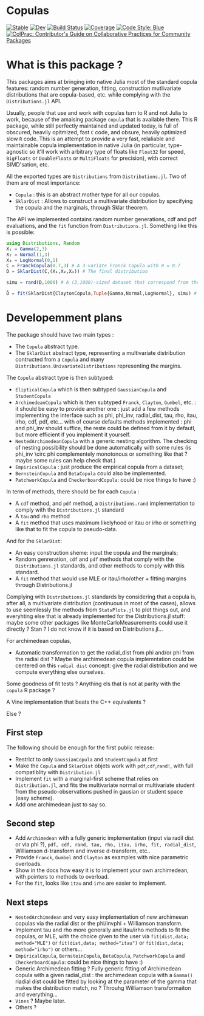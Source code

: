 # Copulas

[![Stable](https://img.shields.io/badge/docs-stable-blue.svg)](https://lrnv.github.io/Copulas.jl/stable)
[![Dev](https://img.shields.io/badge/docs-dev-blue.svg)](https://lrnv.github.io/Copulas.jl/dev)
[![Build Status](https://github.com/lrnv/Copulas.jl/actions/workflows/CI.yml/badge.svg?branch=main)](https://github.com/lrnv/Copulas.jl/actions/workflows/CI.yml?query=branch%3Amain)
[![Coverage](https://codecov.io/gh/lrnv/Copulas.jl/branch/main/graph/badge.svg)](https://codecov.io/gh/lrnv/Copulas.jl)
[![Code Style: Blue](https://img.shields.io/badge/code%20style-blue-4495d1.svg)](https://github.com/invenia/BlueStyle)
[![ColPrac: Contributor's Guide on Collaborative Practices for Community Packages](https://img.shields.io/badge/ColPrac-Contributor's%20Guide-blueviolet)](https://github.com/SciML/ColPrac)

# What is this package ? 

This packages aims at bringing into native Julia most of the standard copula features: random number generation, fitting, construction mutlivariate distributions that are copula-based, etc. while complying with the `Distributions.jl` API.

Usually, people that use and work with copulas turn to R and not Julia to work, because of the amaising package `copula` that is available there.
This R package, while still perfectly maintained and updated today, is full of obscured, heavily opitmized, fast `C` code, and obsure, heavily optimized slow `R` code. This is an attempt to provide a very fast, relaliable and maintainable copula implementation in native Julia (in particular, type-agnostic so it'll work with arbitrary type of floats like `Float32` for speed, `BigFloats` or `DoubleFloats` or `MultiFloats` for precision), with correct SIMD'sation, etc. 

All the exported types are `Distributions` from `Distributions.jl`. Two of them are of most importance: 

- `Copula` : this is an abstract mother type for all our copulas. 
- `SklarDist` : Allows to construct a multivariate distribution by specifying the copula and the marginals, through Sklar theorem. 

The API we implemented contains random number generations, cdf and pdf evaluations, and the `fit` function from `Distributions.jl`. Something like this is possible: 

```julia
using Distributions, Random
X₁ = Gamma(2,3)
X₂ = Normal(1,3)
X₃ = LogNormal(0,1)
C = FranckCopula(0.7,3) # A 3-variate Franck Copula with θ = 0.7
D = SklarDist(C,(X₁,X₂,X₃)) # The final distribution

simu = rand(D,1000) # A (3,1000)-sized dataset that correspond from the simulation

D̂ = fit(SklarDist{ClaytonCopula,Tuple{Gamma,Normal,LogNormal}, simu) # Increase the number of observtions to get a beter fit !  
```

<!-- 


ϕ(t) = e^(-t) # An archimedean generator
C = ArchimedeanCopula(ϕ,4) # Do you know which 4-variate copula it is ? 
SC = flipmargins(C,dims=(1,2,3,4)) # This function would reverese marginal, for any copula, making a survival copula. 
fit(SC,rand((4,1000))) # would fit the SC copula onto random independant observations ! 

using StatsPlots
plot(X₁) # plots the random variable
plot(C) # equivalent plot of the theoretical copula
plot(D) # plot of the multivariate distribution obtain via SklarDist.  -->

# Developemment plans

The package should have two main types : 

- The `Copula` abstract type. 
- The `SklarDist` abstract type, representing a multivariate distribution contructed from a `Copula` and many `Distributions.UnivariateDistributions` representing the margins. 

The `Copula` abstract type is then subtyped:

- `ElipticalCopula` which is then subtyped `GaussianCopula` and `StudentCopula`
- `ArchimedeanCopula` which is then subtyped `Franck`, `Clayton`, `Gumbel`, etc. : it should be easy to provide another one : just add a few methods implementing the interface such as phi, phi_inv, radial_dist, tau, rho, itau, irho, cdf, pdf, etc... with of course defaults methods implemented : phi and phi_inv should suffice, the reste could be defined from it by defautl, but more efficient if you implement it yourself.
- `NestedArchimedeanCopula` with a generic nesting algorithm. The checking of nesting possibility should be done automatically with some rules (is phi_inv \circ phi complementely monotonous or something like that ? maybe some rules can help check that.) 
- `EmpiricalCopula` : just produce the empirical copula from a dataset; 
- `BernsteinCopula` and `BetaCopula` could also be implemented. 
- `PatchworkCopula` and `CheckerboardCopula`: could be nice things to have :)


In term of methods, there should be for each `Copula` : 

- A `cdf` method, and `pdf` method, a `Distributions.rand` implementation to comply with the `Distributions.jl` standard
- A `tau` and `rho` method
- A `fit` method that uses maximum likelyhood or itau or irho or something like that to fit the copula to pseudo-data. 

And for the `SklarDist`: 

- An easy construction sheme: input the copula and the marginals; 
- Random genreration, `cdf` and `pdf` methods that comply with the `Distributions.jl` standards, and other methods to comply with this standard. 
- A `fit` method that would use MLE or itau/irho/other + fitting margins through Distributions.jl

Complying with `Distributions.jl` standards by considering that a copula is, after all, a multivariate distribution (continuous in most of the cases), allows to use seemlessly the methods from `StatsPlots.jl` to plot things out, and everyhting else that is already implemented for the Distributions.jl stuff: maybe some other packages like MonteCarloMeasurements could use it directly ? Stan ? I do not know if it is based on Distributions.jl...


For archimedean copulas, 

- Automatic transformation to get the radial_dist from phi and/or phi from the radial dist ? Maybe the archimedean copula implemntation could be centered on this `radial dist` concept: give the radial distribution and we compute everything else ourselves. 

Some goodness of fit tests ? Anything els that is not at parity with the `copula` R package ?

A Vine implementation that beats the C++ equivalents ? 

Else ? 

## First step

The following should be enough for the first public release: 
- Restrict to only `GaussianCopula` and `StudentCopula` at first
- Make the `Copula` and `SklarDist` objets work with `pdf`,`cdf`,`rand!`, with full compatiblity with `Distribution.jl`
- Implement `fit` with a marginal-first scheme that relies on `Distribution.jl`, and fits the multivariate normal or multivariate student from the pseudo-observations pushed in gausian or student space (easy scheme). 
- Add one archimedean just to say so.

## Second step

- Add `Archimedean` with a fully generic implementation (input via radil dist or via phi ?), `pdf, cdf, rand, tau, rho, itau, irho, fit, radial_dist`, Williamson d-transform and inverse d-transform, etc.. 
- Provide `Franck`, `Gumbel` and `Clayton` as examples with nice parametric overloads.
- Show in the docs how easy it is to implement your own archimedean, with pointers to methods to overload.  
- For the `fit`, looks like `itau` and `irho` are easier to implement.

## Next steps

- `NestedArchimedean` and very easy implementation of new archimeean copulas via the radial dist or the phi/invphi + Williamson transform. 
- Implement tau and rho more generally and itau/irho methods to fit the copulas, or MLE, with the choice given to the user via `fit(dist,data; method="MLE")` or `fit(dist,data; method="itau")` or `fit(dist,data; method="irho")` or others... 
- `EmpiricalCopula`, `BernsteinCopula`, `BetaCopula`, `PatchworkCopula` and `CheckerboardCopula`: could be nice things to have :)
- Generic Archimedean fitting ?  Fully generic fitting of Archimedean copula with a given radial_dist : the archimedean copula with a `Gamma()` riadial dist could be fitted by looking at the parameter of the gamma that makes the distribution match, no ? Throuhg Williamson transformaiton and everything... 
- `Vines` ? Maybe later. 
- Others ? 